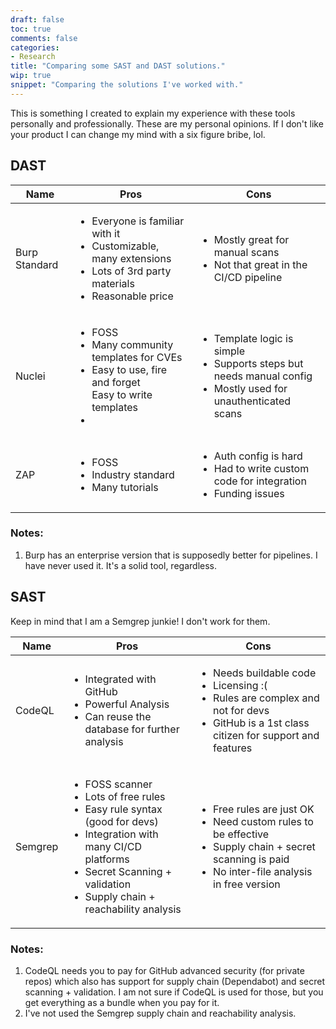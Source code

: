 ```yaml
---
draft: false
toc: true
comments: false
categories:
- Research
title: "Comparing some SAST and DAST solutions."
wip: true
snippet: "Comparing the solutions I've worked with."
---
```


This is something I created to explain my experience with these tools personally
and professionally. These are my personal opinions. If I don't like your product
I can change my mind with a six figure bribe, lol.

## DAST

| Name | Pros | Cons |
|-|-|-|
| Burp Standard | <ul><li>Everyone is familiar with it</li><li>Customizable, many extensions</li><li>Lots of 3rd party materials</li><li>Reasonable price</li></ul> | <ul><li>Mostly great for manual scans</li><li>Not that great in the CI/CD pipeline</li></ul> |
| Nuclei | <ul><li>FOSS</li><li>Many community templates for CVEs</li><li>Easy to use, fire and forget</li>Easy to write templates<li></li></ul> | <ul><li>Template logic is simple</li><li>Supports steps but needs manual config</li><li>Mostly used for unauthenticated scans</li></ul> |
| ZAP | <ul><li>FOSS</li><li>Industry standard</li><li>Many tutorials</li></ul>  | <ul><li>Auth config is hard</li><li>Had to write custom code for integration</li><li>Funding issues</li></ul> |

### Notes:

1. Burp has an enterprise version that is supposedly better for pipelines. I have never used it. It's a solid tool, regardless.

## SAST
Keep in mind that I am a Semgrep junkie! I don't work for them.

| Name | Pros | Cons |
|-|-|-|
| CodeQL | <ul><li>Integrated with GitHub</li><li>Powerful Analysis</li><li>Can reuse the database for further analysis</li></ul> | <ul><li>Needs buildable code</li><li>Licensing :(</li><li>Rules are complex and not for devs</li><li>GitHub is a 1st class citizen for support and features</li></ul> |
| Semgrep | <ul><li>FOSS scanner</li><li>Lots of free rules</li><li>Easy rule syntax (good for devs)</li><li>Integration with many CI/CD platforms</li><li>Secret Scanning + validation</li><li>Supply chain + reachability analysis</li></ul> | <ul><li>Free rules are just OK</li><li>Need custom rules to be effective</li><li>Supply chain + secret scanning is paid</li><li>No inter-file analysis in free version</li></ul> |

### Notes:

1. CodeQL needs you to pay for GitHub advanced security (for private repos)
   which also has support for supply chain (Dependabot) and secret scanning +
   validation. I am not sure if CodeQL is used for those, but you get everything
   as a bundle when you pay for it.
2. I've not used the Semgrep supply chain and reachability analysis.

<!-- <ul><li>A</li><li>B</li><li>C</li><li>D</li></ul>  -->
